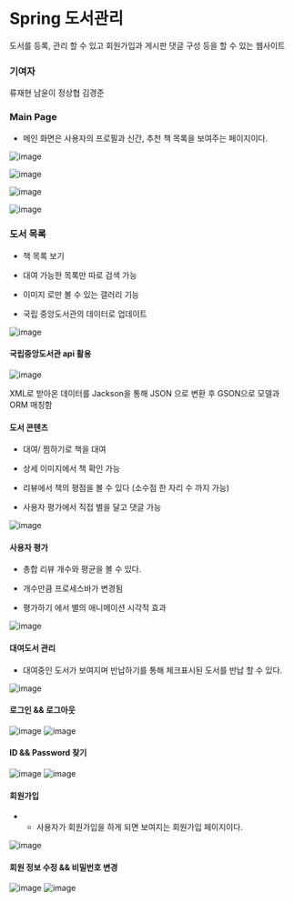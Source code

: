 # Spring 도서관리

 도서를 등록, 관리 할 수 있고 회원가입과 게시판 댓글 구성 등을 할 수 있는 웹사이트

### 기여자

류재현 남윤이 정상협 김경준

### Main Page

- 메인 화면은 사용자의 프로필과 신간, 추천 책 목록을 보여주는 페이지이다.


![image](https://user-images.githubusercontent.com/51068026/136132557-c2d0fcea-0901-42e4-80f1-3b3812cbd65b.png)

![image](https://user-images.githubusercontent.com/51068026/136132576-d2b19e23-3b01-4ae0-9f0f-01ac330492af.png)

![image](https://user-images.githubusercontent.com/51068026/136132606-d5f11c04-ab24-4b37-b7d4-e326710f1fac.png)

![image](https://user-images.githubusercontent.com/51068026/136132632-9947f32f-24dc-447f-8b67-21ee55b06477.png)

### 도서 목록

- 책 목록 보기 

- 대여 가능한 목록만 따로 검색 가능

- 이미지 로만 볼 수 있는 갤러리 기능

- 국립 중앙도서관의 데이터로 업데이트

![image](https://user-images.githubusercontent.com/51068026/136132681-48d60083-0066-4162-beea-702c33bb5725.png)

#### 국립중앙도서관 api 활용

![image](https://user-images.githubusercontent.com/51068026/136132960-9614bbf8-fce2-415c-b099-7541e1261535.png)

 XML로 받아온 데이터를 Jackson을 통해 JSON 으로 변환 후 GSON으로 모델과 ORM 매칭함


#### 도서 콘텐츠

- 대여/ 찜하기로 책을 대여

- 상세 이미지에서 책 확인 가능

- 리뷰에서 책의 평점을 볼 수 있다 (소수점 한 자리 수 까지 가능)

- 사용자 평가에서 직접 별을 달고 댓글 가능

![image](https://user-images.githubusercontent.com/51068026/136133056-514fc964-b978-4a60-977c-a99e6ef601c1.png)

#### 사용자 평가

-  총합 리뷰 개수와 평균을 볼 수 있다.

- 개수만큼 프로세스바가 변경됨

- 평가하기 에서 별의 애니메이션 시각적 효과

 ![image](https://user-images.githubusercontent.com/51068026/136133087-2d9215d7-f061-414b-b830-e05948b1e23a.png)
 
 #### 대여도서 관리
 
 - 대여중인 도서가 보여지며 반납하기를 통해 체크표시된 도서를 반납 할 수 있다.

![image](https://user-images.githubusercontent.com/51068026/136133292-c9397b50-4369-4689-b1fc-e245d45b43ed.png)

#### 로그인 && 로그아웃

![image](https://user-images.githubusercontent.com/51068026/136133320-fad12730-05b8-4c8d-9e76-21b4ef9da6ed.png)
![image](https://user-images.githubusercontent.com/51068026/136133322-b9229bbc-a7cb-4450-b0a9-14c349fbc8a1.png)

#### ID && Password 찾기

![image](https://user-images.githubusercontent.com/51068026/136133385-50372dbe-2a66-42e7-9685-79c152ab4bd1.png)
![image](https://user-images.githubusercontent.com/51068026/136133390-7d8d5b91-3b80-4778-a65d-17f6d7974399.png)

#### 회원가입

- - 사용자가 회원가입을 하게 되면 보여지는 회원가입 페이지이다.

![image](https://user-images.githubusercontent.com/51068026/136133415-1fa893f3-8512-482a-b0cb-3b23ab0f0712.png)

#### 회원 정보 수정 && 비밀번호 변경

![image](https://user-images.githubusercontent.com/51068026/136133477-18f4bf36-6da4-4402-bd2a-1929475fed5c.png)
![image](https://user-images.githubusercontent.com/51068026/136133483-16f8e87b-f7bc-4923-b8fc-29d0de6186a7.png)


